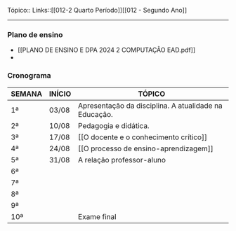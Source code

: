 Tópico::
Links::[[012-2 Quarto Período]][[012 - Segundo Ano]]

---
### Plano de ensino
- [[PLANO DE ENSINO E DPA 2024 2 COMPUTAÇÃO EAD.pdf]]
- 
### Cronograma
| SEMANA | INÍCIO | TÓPICO                                                |
| ------ | ------ | ----------------------------------------------------- |
| 1ª     | 03/08  | Apresentação da disciplina. A atualidade na Educação. |
| 2ª     | 10/08  | Pedagogia e didática.                                 |
| 3ª     | 17/08  | [[O docente e o conhecimento crítico]]                |
| 4ª     | 24/08  | [[O processo de ensino-aprendizagem]]                 |
| 5ª     | 31/08  | A relação professor-aluno                             |
| 6ª     |        |                                                       |
| 7ª     |        |                                                       |
| 8ª     |        |                                                       |
| 9ª     |        |                                                       |
| 10ª    |        | Exame final                                           |
